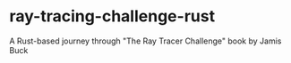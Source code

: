 # ray-tracing-challenge-rust
A Rust-based journey through "The Ray Tracer Challenge" book by Jamis Buck
